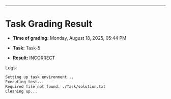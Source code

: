 
---
# Task Grading Result

- **Time of grading:** Monday, August 18, 2025, 05:44 PM

- **Task:** Task-5

- **Result:** INCORRECT


Logs:
```bash
Setting up task environment...
Executing test...
Required file not found: ./Task/solution.txt
Cleaning up...
```
